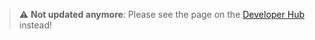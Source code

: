 > :warning: **Not updated anymore**: Please see the page on the [Developer Hub](https://developers.metaplex.com/umi/web3js-adapters) instead!